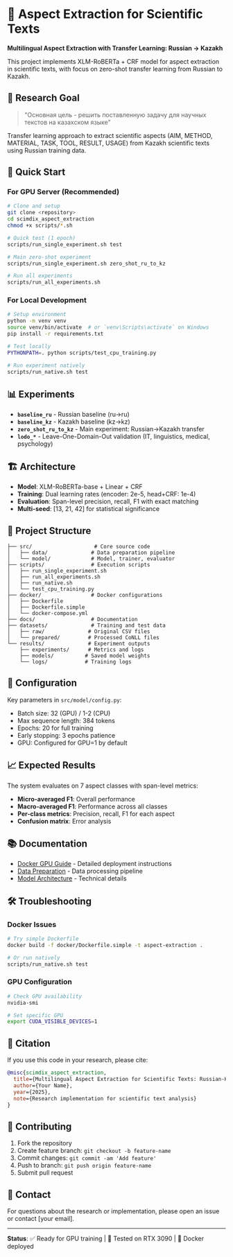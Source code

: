 # 🔬 Aspect Extraction for Scientific Texts

**Multilingual Aspect Extraction with Transfer Learning: Russian → Kazakh**

This project implements XLM-RoBERTa + CRF model for aspect extraction in scientific texts, with focus on zero-shot transfer learning from Russian to Kazakh.

## 🎯 Research Goal

> "Основная цель - решить поставленную задачу для научных текстов на казахском языке"

Transfer learning approach to extract scientific aspects (AIM, METHOD, MATERIAL, TASK, TOOL, RESULT, USAGE) from Kazakh scientific texts using Russian training data.

## 🚀 Quick Start

### For GPU Server (Recommended)

```bash
# Clone and setup
git clone <repository>
cd scimdix_aspect_extraction
chmod +x scripts/*.sh

# Quick test (1 epoch)
scripts/run_single_experiment.sh test

# Main zero-shot experiment
scripts/run_single_experiment.sh zero_shot_ru_to_kz

# Run all experiments
scripts/run_all_experiments.sh
```

### For Local Development

```bash
# Setup environment
python -m venv venv
source venv/bin/activate  # or `venv\Scripts\activate` on Windows
pip install -r requirements.txt

# Test locally
PYTHONPATH=. python scripts/test_cpu_training.py

# Run experiment natively
scripts/run_native.sh test
```

## 📊 Experiments

- **`baseline_ru`** - Russian baseline (ru→ru)
- **`baseline_kz`** - Kazakh baseline (kz→kz) 
- **`zero_shot_ru_to_kz`** - Main experiment: Russian→Kazakh transfer
- **`lodo_*`** - Leave-One-Domain-Out validation (IT, linguistics, medical, psychology)

## 🏗️ Architecture

- **Model**: XLM-RoBERTa-base + Linear + CRF
- **Training**: Dual learning rates (encoder: 2e-5, head+CRF: 1e-4)
- **Evaluation**: Span-level precision, recall, F1 with exact matching
- **Multi-seed**: [13, 21, 42] for statistical significance

## 📁 Project Structure

```
├── src/                    # Core source code
│   ├── data/              # Data preparation pipeline
│   └── model/             # Model, trainer, evaluator
├── scripts/               # Execution scripts
│   ├── run_single_experiment.sh
│   ├── run_all_experiments.sh
│   ├── run_native.sh
│   └── test_cpu_training.py
├── docker/                # Docker configurations
│   ├── Dockerfile
│   ├── Dockerfile.simple
│   └── docker-compose.yml
├── docs/                  # Documentation
├── datasets/              # Training and test data
│   ├── raw/              # Original CSV files
│   └── prepared/         # Processed CoNLL files
└── results/              # Experiment outputs
    ├── experiments/      # Metrics and logs
    ├── models/          # Saved model weights
    └── logs/            # Training logs
```

## 🔧 Configuration

Key parameters in `src/model/config.py`:
- Batch size: 32 (GPU) / 1-2 (CPU)
- Max sequence length: 384 tokens
- Epochs: 20 for full training
- Early stopping: 3 epochs patience
- GPU: Configured for GPU=1 by default

## 📈 Expected Results

The system evaluates on 7 aspect classes with span-level metrics:
- **Micro-averaged F1**: Overall performance
- **Macro-averaged F1**: Performance across all classes
- **Per-class metrics**: Precision, recall, F1 for each aspect
- **Confusion matrix**: Error analysis

## 📚 Documentation

- [Docker GPU Guide](docs/DOCKER_GUIDE.md) - Detailed deployment instructions
- [Data Preparation](src/data/README.md) - Data processing pipeline
- [Model Architecture](src/model/README.md) - Technical details

## 🛠️ Troubleshooting

### Docker Issues
```bash
# Try simple Dockerfile
docker build -f docker/Dockerfile.simple -t aspect-extraction .

# Or run natively
scripts/run_native.sh test
```

### GPU Configuration
```bash
# Check GPU availability
nvidia-smi

# Set specific GPU
export CUDA_VISIBLE_DEVICES=1
```

## 📄 Citation

If you use this code in your research, please cite:

```bibtex
@misc{scimdix_aspect_extraction,
  title={Multilingual Aspect Extraction for Scientific Texts: Russian-Kazakh Transfer Learning},
  author={Your Name},
  year={2025},
  note={Research implementation for scientific text analysis}
}
```

## 🤝 Contributing

1. Fork the repository
2. Create feature branch: `git checkout -b feature-name`
3. Commit changes: `git commit -am 'Add feature'`
4. Push to branch: `git push origin feature-name`
5. Submit pull request

## 📧 Contact

For questions about the research or implementation, please open an issue or contact [your email].

---

**Status**: ✅ Ready for GPU training | 🧪 Tested on RTX 3090 | 🐳 Docker deployed